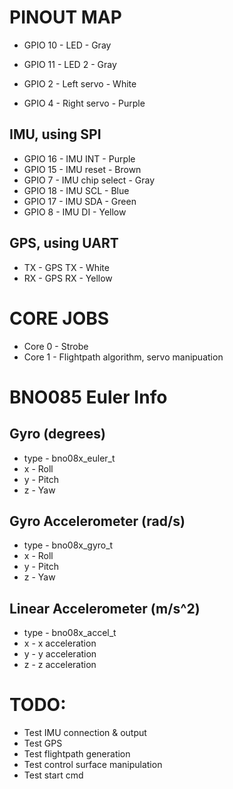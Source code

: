 # PINOUT MAP

- GPIO 10 - LED - Gray
- GPIO 11 - LED 2 - Gray

- GPIO 2 - Left servo - White
- GPIO 4 - Right servo - Purple

## IMU, using SPI

- GPIO 16 - IMU INT - Purple
- GPIO 15 - IMU reset - Brown
- GPIO 7 - IMU chip select - Gray
- GPIO 18 - IMU SCL - Blue
- GPIO 17 - IMU SDA - Green
- GPIO 8 - IMU DI - Yellow

## GPS, using UART

- TX - GPS TX - White
- RX - GPS RX - Yellow

# CORE JOBS

- Core 0 - Strobe
- Core 1 - Flightpath algorithm, servo manipuation

# BNO085 Euler Info

## Gyro (degrees)

- type - bno08x_euler_t
- x - Roll
- y - Pitch
- z - Yaw

## Gyro Accelerometer (rad/s)

- type - bno08x_gyro_t
- x - Roll
- y - Pitch
- z - Yaw

## Linear Accelerometer (m/s^2)

- type - bno08x_accel_t
- x - x acceleration
- y - y acceleration
- z - z acceleration

# TODO:

- Test IMU connection & output
- Test GPS
- Test flightpath generation
- Test control surface manipulation
- Test start cmd
